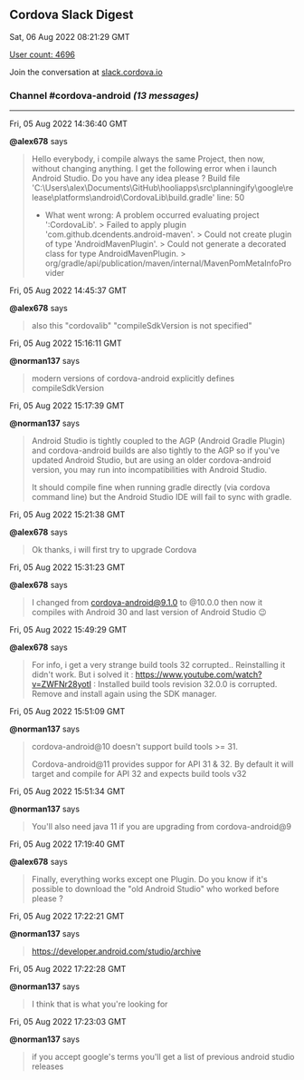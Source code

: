 ## Cordova Slack Digest
Sat, 06 Aug 2022 08:21:29 GMT

[User count: 4696](https://cordova.slack.com/)


Join the conversation at [slack.cordova.io](http://slack.cordova.io/)

### __Channel #cordova-android__ _(13 messages)_
---

Fri, 05 Aug 2022 14:36:40 GMT

__@alex678__ says 
> Hello everybody, i compile always the same Project, then now, without changing anything. I get the following error when i launch Android Studio. Do you have any idea please ?    Build file 'C:\Users\alex\Documents\GitHub\hooliapps\src\planningify\google\release\platforms\android\CordovaLib\build.gradle' line: 50
> 
> * What went wrong:
> A problem occurred evaluating project ':CordovaLib'.
> &gt; Failed to apply plugin 'com.github.dcendents.android-maven'.
>    &gt; Could not create plugin of type 'AndroidMavenPlugin'.
>       &gt; Could not generate a decorated class for type AndroidMavenPlugin.
>          &gt; org/gradle/api/publication/maven/internal/MavenPomMetaInfoProvider
> 

Fri, 05 Aug 2022 14:45:37 GMT

__@alex678__ says 
> also this "cordovalib" "compileSdkVersion is not specified"
> 

Fri, 05 Aug 2022 15:16:11 GMT

__@norman137__ says 
> modern versions of cordova-android explicitly defines compileSdkVersion
> 

Fri, 05 Aug 2022 15:17:39 GMT

__@norman137__ says 
> Android Studio is tightly coupled to the AGP (Android Gradle Plugin) and cordova-android builds are also tightly to the AGP so if you've updated Android Studio, but are using an older cordova-android version, you may run into incompatibilities with Android Studio.
> 
> It should compile fine when running gradle directly (via cordova command line) but the Android Studio IDE will fail to sync with gradle.
> 

Fri, 05 Aug 2022 15:21:38 GMT

__@alex678__ says 
> Ok thanks, i will first try to upgrade Cordova
> 

Fri, 05 Aug 2022 15:31:23 GMT

__@alex678__ says 
> I changed from cordova-android@9.1.0 to @10.0.0 then now it compiles with Android 30 and last version of Android Studio 😉
> 

Fri, 05 Aug 2022 15:49:29 GMT

__@alex678__ says 
> For info, i get a very strange build tools 32 corrupted..  Reinstalling it didn't work. But i solved it : <https://www.youtube.com/watch?v=ZWFNr28yotI> : Installed build tools revision 32.0.0 is corrupted. Remove and install again using the SDK manager.
> 

Fri, 05 Aug 2022 15:51:09 GMT

__@norman137__ says 
> cordova-android@10 doesn't support build tools &gt;= 31.
> 
> Cordova-android@11 provides suppor for API 31 &amp; 32. By default it will target and compile for API 32 and expects build tools v32
> 

Fri, 05 Aug 2022 15:51:34 GMT

__@norman137__ says 
> You'll also need java 11 if you are upgrading from cordova-android@9
> 

Fri, 05 Aug 2022 17:19:40 GMT

__@alex678__ says 
> Finally, everything works except one Plugin. Do you know if it's possible to download the "old Android Studio" who worked before please ?
> 

Fri, 05 Aug 2022 17:22:21 GMT

__@norman137__ says 
> <https://developer.android.com/studio/archive>
> 

Fri, 05 Aug 2022 17:22:28 GMT

__@norman137__ says 
> I think that is what you're looking for
> 

Fri, 05 Aug 2022 17:23:03 GMT

__@norman137__ says 
> if you accept google's terms you'll get a list of previous android studio releases
> 
